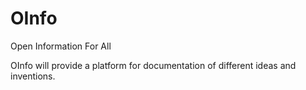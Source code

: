 # OInfo
Open Information For All

OInfo will provide a platform for documentation of different ideas and inventions.
